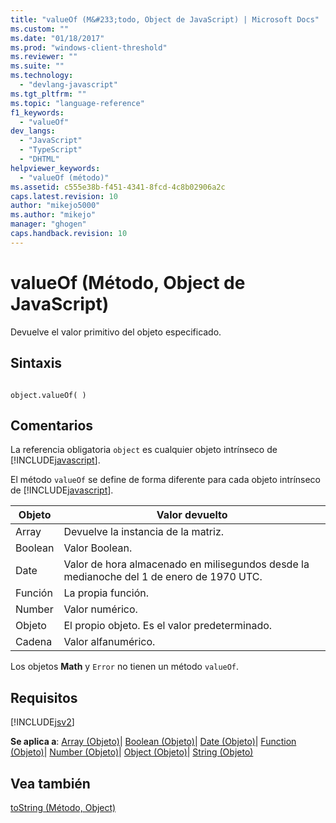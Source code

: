 ```yaml
---
title: "valueOf (M&#233;todo, Object de JavaScript) | Microsoft Docs"
ms.custom: ""
ms.date: "01/18/2017"
ms.prod: "windows-client-threshold"
ms.reviewer: ""
ms.suite: ""
ms.technology: 
  - "devlang-javascript"
ms.tgt_pltfrm: ""
ms.topic: "language-reference"
f1_keywords: 
  - "valueOf"
dev_langs: 
  - "JavaScript"
  - "TypeScript"
  - "DHTML"
helpviewer_keywords: 
  - "valueOf (método)"
ms.assetid: c555e38b-f451-4341-8fcd-4c8b02906a2c
caps.latest.revision: 10
author: "mikejo5000"
ms.author: "mikejo"
manager: "ghogen"
caps.handback.revision: 10
---
```

# valueOf (M&#233;todo, Object de JavaScript)
Devuelve el valor primitivo del objeto especificado.  
  
## Sintaxis  
  
```  
  
object.valueOf( )  
```  
  
## Comentarios  
 La referencia obligatoria `object` es cualquier objeto intrínseco de [!INCLUDE[javascript](../../javascript/includes/javascript-md.md)].  
  
 El método `valueOf` se define de forma diferente para cada objeto intrínseco de [!INCLUDE[javascript](../../javascript/includes/javascript-md.md)].  
  
|Objeto|Valor devuelto|  
|------------|--------------------|  
|Array|Devuelve la instancia de la matriz.|  
|Boolean|Valor Boolean.|  
|Date|Valor de hora almacenado en milisegundos desde la medianoche del 1 de enero de 1970 UTC.|  
|Función|La propia función.|  
|Number|Valor numérico.|  
|Objeto|El propio objeto.  Es el valor predeterminado.|  
|Cadena|Valor alfanumérico.|  
  
 Los objetos **Math** y `Error` no tienen un método `valueOf`.  
  
## Requisitos  
 [!INCLUDE[jsv2](../../javascript/reference/includes/jsv2-md.md)]  
  
 **Se aplica a**: [Array \(Objeto\)](../../javascript/reference/array-object-javascript.md)&#124; [Boolean \(Objeto\)](../../javascript/reference/boolean-object-javascript.md)&#124; [Date \(Objeto\)](../../javascript/reference/date-object-javascript.md)&#124; [Function \(Objeto\)](../../javascript/reference/function-object-javascript.md)&#124; [Number \(Objeto\)](../../javascript/reference/number-object-javascript.md)&#124; [Object \(Objeto\)](../../javascript/reference/object-object-javascript.md)&#124; [String \(Objeto\)](../../javascript/reference/string-object-javascript.md)  
  
## Vea también  
 [toString \(Método, Object\)](../../javascript/reference/tostring-method-object-javascript.md)